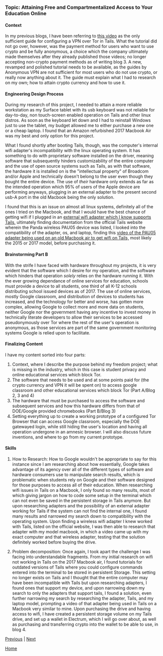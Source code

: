 ### Topic: Attaining Free and Compartmentalized Access to Your Education Online

#### Context
  In my previous blogs, I have been referring to [this video](https://www.youtube.com/watch?v=c0GMU7sVECI) as the only sufficient guide for configuring a VPN over Tor in Tails. What the tutorial did not go over, however, was the payment method for users who want to use crypto and be fully anonymous, a choice which the company ultimately made themselves after they already published those videos; no longer accepting non-crypto payment methods as of writing blog 3. A new, revamped and polished tutorial needs to be available, as the guides by Anonymous VPN are not sufficient for most users who do not use crypto, or really now anything about it. The guide must explain what I had to research on my own; how to attain crypto currency and how to use it.

#### Engineering Design Process
  During my research of this project, I needed to attain a more reliable workstation as my Surface tablet with its usb keyboard was not reliable for day-to-day, non touch-screen enabled operation on Tails and other linux distros. As soon as the keyboard let down and I had to reinstall Windows just to use the tablet, my budget allowed me to either purchase a new one or a cheap laptop. I found that an Amazon refurbished 2017 Macbook Air was my best and only option for this project. 

  What I found shortly after booting Tails, though, was the computer's internal wifi adapter's incompatibility with the linux operating system. It has something to do with proprietary software installed on the driver, meaning software that subsequently hinders customizability of the entire computer and the use of open source systems such as Tails, as with that software, the hardware it is installed on is the "intellectual property" of Broadcom and/or Apple and technically doesn't belong to the user even though they bought the entire device. The use of *their* hardware only extends as far as the intended operation which 95% of users of the Apple device are performing anyways, plugging in an external adapter to the present second usb-A port in the old Macbook being the only solution. 
  
  I found that this is an issue on almost all linux systems, definitely all of the ones I tried on the Macbook, and that I would have the best chance of getting wifi if I plugged in an [external wifi adapter which I know supports Tails,](https://tails.net/doc/anonymous_internet/no-wifi/index.en.html) ultimately finding documentation from the official Tails website wherein the Panda wireless PAU05 device was listed, I looked into the compatibility of the adapter, os, and laptop, finding this [video of the PAU05 adapter being used on an old Macbook air to get wifi on Tails,](https://www.youtube.com/watch?v=vUNALbMQ_RM) most likely the 2015 or 2017 model, before purchasing it.

#### Brainstorming Part B
  With the strife I have faced with hardware throughout my projects, it is very evident that the software which I desire for my operation, and the software which hinders that operation *solely* relies on the hardware running it. With the ever growing dependance of online services for education, schools must provide a device to all students, one third of all K-12 schools distributing school issued devices as of 2017. The use of online services, mostly Google classroom, and distribution of devices to students has increased, and the technology for better and worse, has gotten more complex, allowing Google to collect more and more data on students, neither Google nor the government having any incentive to invest money in technically literate developers to allow their services to be accessed pseudonymously over Tor where the rest of the user's operation is anonymous, as those services are part of the same government monitoring systems Google is relied upon to facilitate.
  
#### Finalizing Content
I have my content sorted into four parts:
  1. Context, where I describe the purpose behind my freedom project; what is missing in the industry, which in this case is student privacy and online educational services which block Tor.
  2. The software that needs to be used and at some points paid for (the crypto currency and VPN it will be spent on) to access google classroom and other educational services which     block Tor (Part A/Blog 2, 3 and 4)
  3. The hardware that must be purchased to access the software and subsequent services and how this hardware differs from that of DOE/Google provided chromebooks (Part B/Blog 3)
  4. Setting everything up to create a working prototype of a configured Tor Browser that can access Google classroom, especially the DOE gatewayed login, while still hiding the user's location and having all operation undergone in an amnesic browser. I will also discuss future inventions, and where to go from my current prototype.
   
#### Skills
  1. How to Research: How to Google wouldn't be appropriate to say for this instance since I am researching about how essentially, Google takes advantage of its agency over all of the different types of software and hardware consumers use to manipulate search results, which is problematic when students rely on Google and their software designed for those purposes to access all of their education. When researching wifi issues in Tails on a Macbook, I only found so many results, most of which giving jargon on how to code some setup in the terminal which can not even be saved in the persistent storage in Tails anymore. But upon researching adapters and the possibility of an external adapter working for Tails if the system can not find the internal one, I found many results and narrowed my search down to compatibility with the operating system. Upon finding a wireless wifi adapter I knew worked with Tails, listed on the official website, I was then able to research that adapter with my model macbook, in which a video came up with my exact computer and that wireless adapter, testing that the solution definitely worked before buying the drive.
    
  2. Problem decomposition: Once again, I took apart the challenge I was facing into understandable fragments. From my initial research on wifi not working in Tails on the 2017 Macbook air, I found tutorials for outdated versions of Tails where you could configure commands entered into the terminal to be stored in persistent Storage. This setting no longer exists on Tails and I thought that the entire computer may have been incompatible with Tails but upon researching adapters, I found ones that support my device, and upon narrowing down my search to only the adapters that support tails, I found a solution, even further narrowing my search by researching the adapter, Tails, and my laptop model, prompting a video of that adapter being used in Tails on a Macbook very similar to mine. Upon purchasing the drive and having access to wifi, I have created a persistent storage volume on my Tails drive, and set up a wallet in Electrum, which I will go over about, as well as purchasing and transferring crypto into the wallet to be able to use, in blog 4.


[Previous](entry02.md) | [Next](entry04.md)

[Home](../README.md)
